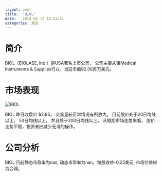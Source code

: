 ```yaml
---
layout: post
title:  "BIOL"
date:   2014-02-17 12:21:41
categories: 观点
---
```


# 简介
BIOL（BIOLASE, Inc.）是USA著名上市公司，
公司主要从事Medical Instruments & Supplies行业，当前市值92.06百万美元。

# 市场表现

![BIOL](http://finviz.com/chart.ashx?t=BIOL&ty=c&ta=1&p=d&s=l)

BIOL 昨日收盘价 $2.83，
交易量较正常情况有所放大。
目前股价处于20日均线以上，
50日均线以上，
并且处于200日均线以上。
从短期市场走势来看，
股价走势平稳，投资者应减少无谓的操作。

# 公司分析
BIOL 目前静态市盈率为nan, 动态市盈率为nan，每股收益-0.25美元,
市场估值较为合理。
